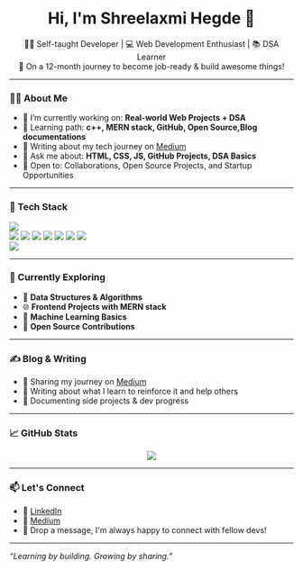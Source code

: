 <h1 align="center">Hi, I'm Shreelaxmi Hegde 👋</h1>

<p align="center">
  🧑‍💻 Self-taught Developer | 💻 Web Development Enthusiast | 📚 DSA Learner<br>
  🚀 On a 12-month journey to become job-ready & build awesome things!
</p>

---

### 👨‍💻 About Me

- 🔭 I’m currently working on: **Real-world Web Projects + DSA**
- 🌱 Learning path: **c++, MERN stack, GitHub, Open Source,Blog documentations**
- 📖 Writing about my tech journey on [Medium](https://medium.com/@shreelaxmihegde9/)
- 💬 Ask me about: **HTML, CSS, JS, GitHub Projects, DSA Basics**
- 👀 Open to: Collaborations, Open Source Projects, and Startup Opportunities

---

### 🚀 Tech Stack

<p>
  <img src="https://img.shields.io/badge/C++-00599C?style=for-the-badge&logo=c%2b%2b&logoColor=white" /> <br>
  <img src="https://img.shields.io/badge/HTML5-E34F26?logo=html5&logoColor=fff&style=flat-square" />
  <img src="https://img.shields.io/badge/CSS3-1572B6?logo=css3&logoColor=fff&style=flat-square" />
  <img src="https://img.shields.io/badge/JavaScript-F7DF1E?style=for-the-badge&logo=javascript&logoColor=black" />
  <img src="https://img.shields.io/badge/MongoDB-4EA94B?style=for-the-badge&logo=mongodb&logoColor=white" />
  <img src="https://img.shields.io/badge/Express.js-000000?style=for-the-badge&logo=express&logoColor=white" />
  <img src="https://img.shields.io/badge/React-61DAFB?style=for-the-badge&logo=react&logoColor=black" />
  <img src="https://img.shields.io/badge/Node.js-339933?style=for-the-badge&logo=node.js&logoColor=white" /> <br>
  <img src="https://img.shields.io/badge/Python-3776AB?logo=python&logoColor=fff&style=flat-square" />
</p>

---

### 🧠 Currently Exploring

- 📌 **Data Structures & Algorithms**
- 🌐 **Frontend Projects with MERN stack**
- 🧠 **Machine Learning Basics**
- 📂 **Open Source Contributions**

---

### ✍️ Blog & Writing

- 📘 Sharing my journey on [Medium](https://medium.com/@shreelaxmihegde9/)
- 🧠 Writing about what I learn to reinforce it and help others
- 🧩 Documenting side projects & dev progress

---

### 📈 GitHub Stats

<p align="center">
  <img src="https://github-readme-stats.vercel.app/api?username=ShreelaxmiHegde&show_icons=true&theme=radical" />
  <br/>
  
</p>

---

### 📫 Let's Connect

- 💼 [LinkedIn](www.linkedin.com/in/shreelaxmi-hegde-832168358) 
- 📝 [Medium](https://medium.com/@shreelaxmihegde9/)
- 💬 Drop a message, I'm always happy to connect with fellow devs!

---

*“Learning by building. Growing by sharing.”*

